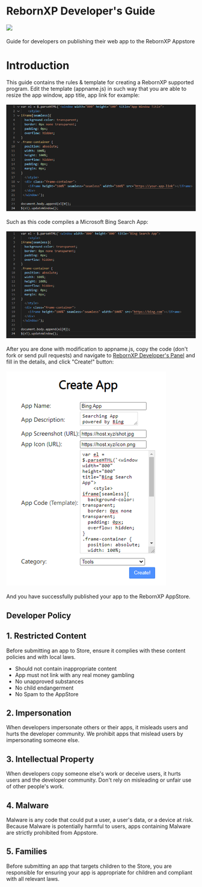 # RebornXP Developer's Guide
![](https://ahrefs.com/blog/wp-content/uploads/2020/06/blog-javascript-seo-400x200.png)
<br><br>Guide for developers on publishing their web app to the RebornXP Appstore

# Introduction
This guide contains the rules & template for creating a RebornXP supported program. Edit the template (appname.js) in such way that you are able to resize the app window, app title, app link for example:<br><br>
![](example.PNG)
<br><br>
Such as this code compiles a Microsoft Bing Search App:<br><br>
![](examplebing.PNG)
<br><br>
After you are done with modification to appname.js, copy the code (don't fork or send pull requests) and navigate to <a href="https://xpstore.glitch.me/createapp">RebornXP Developer's Panel</a> and fill in the details, and click "Create!" button:<br><br>
![](createapp.png)
<br><br>
And you have successfully published your app to the RebornXP AppStore.
<h2 id="dev-policy">
Developer Policy
</h2>

## 1. Restricted Content
Before submitting an app to Store, ensure it complies with these content policies and with local laws. 
- Should not contain inappropriate content
- App must not link with any real money gambling
- No unapproved substances
- No child endangerment
- No Spam to the AppStore
## 2. Impersonation
When developers impersonate others or their apps, it misleads users and hurts the developer community. We prohibit apps that mislead users by impersonating someone else.
## 3. Intellectual Property
When developers copy someone else's work or deceive users, it hurts users and the developer community. Don't rely on misleading or unfair use of other people's work.
## 4. Malware
Malware is any code that could put a user, a user's data, or a device at risk. Because Malware is potentially harmful to users, apps containing Malware are strictly prohibited from Appstore.
## 5. Families
Before submitting an app that targets children to the Store, you are responsible for ensuring your app is appropriate for children and compliant with all relevant laws.

